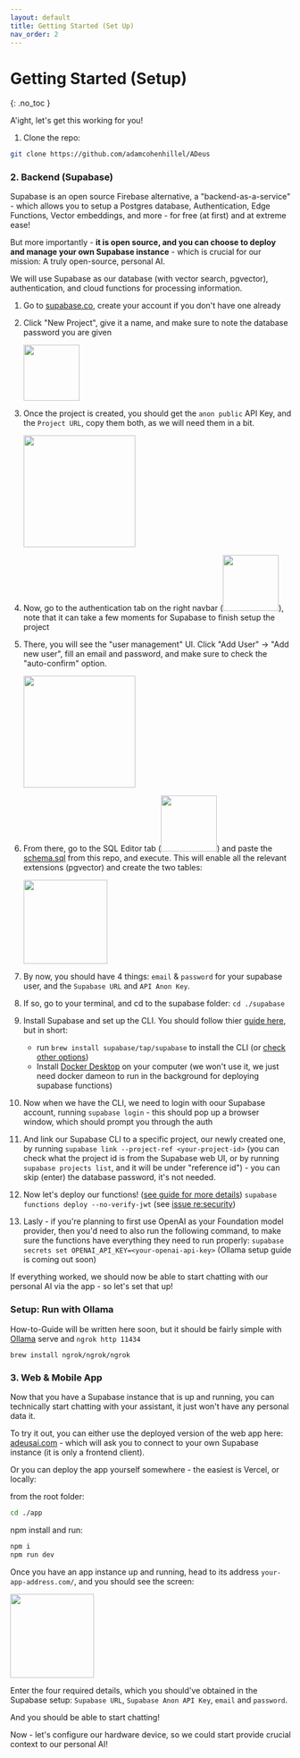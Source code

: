 ```yaml
---
layout: default
title: Getting Started (Set Up)
nav_order: 2
---
```


# Getting Started (Setup)

{: .no_toc }

A'ight, let's get this working for you!

1. Clone the repo:

```bash
git clone https://github.com/adamcohenhillel/ADeus
```

### 2. Backend (Supabase)

Supabase is an open source Firebase alternative, a "backend-as-a-service" - which allows you to setup a Postgres database, Authentication, Edge Functions, Vector embeddings, and more - for free (at first) and at extreme ease!

But more importantly - **it is open source, and you can choose to deploy and manage your own Supabase instance** - which is crucial for our mission: A truly open-source, personal AI.

We will use Supabase as our database (with vector search, pgvector), authentication, and cloud functions for processing information.

1. Go to [supabase.co](https://supabase.co), create your account if you don't have one already
2. Click "New Project", give it a name, and make sure to note the database password you are given

   <img src="../images/supabase_new_prpject.png" width="100">

3. Once the project is created, you should get the `anon public` API Key, and the `Project URL`, copy them both, as we will need them in a bit.

   <img src="../images/supabase_creds.png" width="200">

4. Now, go to the authentication tab on the right navbar (<img src="../images/supabase_auth.png" width="100">), note that it can take a few moments for Supabase to finish setup the project

5. There, you will see the "user management" UI. Click "Add User" -> "Add new user", fill an email and password, and make sure to check the "auto-confirm" option.

   <img src="../images/supabase_new_user.png" width="200">

6. From there, go to the SQL Editor tab (<img src="../images/supabase_sql_editor.png" width="100">) and paste the [schema.sql](/supabase/schema.sql) from this repo, and execute. This will enable all the relevant extensions (pgvector) and create the two tables:

   <img src="../images/supabase_tables.png" width="150">

7. By now, you should have 4 things: `email` & `password` for your supabase user, and the `Supabase URL` and `API Anon Key`.

8. If so, go to your terminal, and cd to the supabase folder: `cd ./supabase`

9. Install Supabase and set up the CLI. You should follow thier [guide here](https://supabase.com/../guides/cli/getting-started?platform=macos#installing-the-supabase-cli), but in short:
   - run `brew install supabase/tap/supabase` to install the CLI (or [check other options](https://supabase.com/../guides/cli/getting-started))
   - Install [Docker Desktop](https://www.docker.com/products/docker-desktop/) on your computer (we won't use it, we just need docker dameon to run in the background for deploying supabase functions)
10. Now when we have the CLI, we need to login with oour Supabase account, running `supabase login` - this should pop up a browser window, which should prompt you through the auth
11. And link our Supabase CLI to a specific project, our newly created one, by running `supabase link --project-ref <your-project-id>` (you can check what the project id is from the Supabase web UI, or by running `supabase projects list`, and it will be under "reference id") - you can skip (enter) the database password, it's not needed.
12. Now let's deploy our functions! ([see guide for more details](https://supabase.com/../guides/functions/deploy)) `supabase functions deploy --no-verify-jwt` (see [issue re:security](https://github.com/adamcohenhillel/AdDeus/issues/3))
13. Lasly - if you're planning to first use OpenAI as your Foundation model provider, then you'd need to also run the following command, to make sure the functions have everything they need to run properly: `supabase secrets set OPENAI_API_KEY=<your-openai-api-key>` (Ollama setup guide is coming out soon)

If everything worked, we should now be able to start chatting with our personal AI via the app - so let's set that up!

### Setup: Run with Ollama

How-to-Guide will be written here soon, but it should be fairly simple with [Ollama](https://ollama.ai/) serve and `ngrok http 11434`

```
brew install ngrok/ngrok/ngrok
```

### 3. Web & Mobile App

Now that you have a Supabase instance that is up and running, you can technically start chatting with your assistant, it just won't have any personal data it.

To try it out, you can either use the deployed version of the web app here: [adeusai.com](https://adeusai.com) - which will ask you to connect to your own Supabase instance (it is only a frontend client).

Or you can deploy the app yourself somewhere - the easiest is Vercel, or locally:

from the root folder:

```bash
cd ./app
```

npm install and run:

```bash
npm i
npm run dev
```

Once you have an app instance up and running, head to its address `your-app-address.com/`, and you should see the screen:

<img src="../images/login_screenshot.png" width="150">

Enter the four required details, which you should've obtained in the Supabase setup: `Supabase URL`, `Supabase Anon API Key`, `email` and `password`.

And you should be able to start chatting!

Now - let's configure our hardware device, so we could start provide crucial context to our personal AI!
